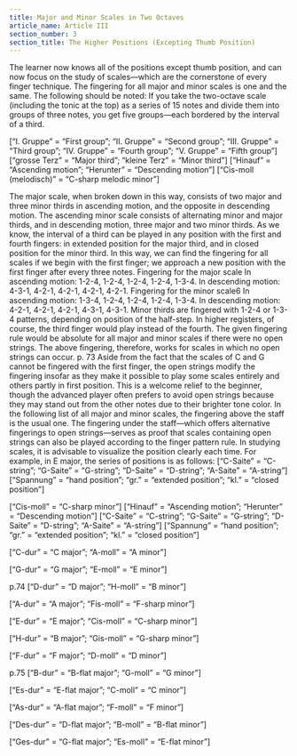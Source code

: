 ```yaml
---
title: Major and Minor Scales in Two Octaves
article_name: Article III
section_number: 3
section_title: The Higher Positions (Excepting Thumb Position)
---
```


The learner now knows all of the positions except thumb position, and can now focus on the study of scales—which are the cornerstone of every finger technique. The fingering for all major and minor scales is one and the same. The following should be noted:
If you take the two-octave scale (including the tonic at the top) as a series of 15 notes and divide them into groups of three notes, you get five groups—each bordered by the interval of a third.

[“I. Gruppe” = “First group”; “II. Gruppe” = “Second group”; “III. Gruppe” = “Third group”; “IV. Gruppe” = “Fourth group”; “V. Gruppe” = “Fifth group”]
[“grosse Terz” = “Major third”; “kleine Terz” = “Minor third”]
[“Hinauf” = “Ascending motion”; “Herunter” = “Descending motion”]
[“Cis-moll (melodisch)” = “C-sharp melodic minor”]

The major scale, when broken down in this way, consists of two major and three minor thirds in ascending motion, and the opposite in descending motion. The ascending minor scale consists of alternating minor and major thirds, and in descending motion, three major and two minor thirds. As we know, the interval of a third can be played in any position with the first and fourth fingers: in extended position for the major third, and in closed position for the minor third. In this way, we can find the fingering for all scales if we begin with the first finger; we approach a new position with the first finger after every three notes. 
Fingering for the major scale
	In ascending motion: 1-2-4, 1-2-4, 1-2-4, 1-2-4, 1-3-4.
	In descending motion: 4-3-1, 4-2-1, 4-2-1, 4-2-1, 4-2-1.
Fingering for the minor scale6
	In ascending motion: 1-3-4, 1-2-4, 1-2-4, 1-2-4, 1-3-4.
	In descending motion: 4-2-1, 4-2-1, 4-2-1, 4-3-1, 4-3-1.
Minor thirds are fingered with 1-2-4 or 1-3-4 patterns, depending on position of the half-step. In higher registers, of course, the third finger would play instead of the fourth.
The given fingering rule would be absolute for all major and minor scales if there were no open strings. The above fingering, therefore, works for scales in which no open strings can occur.
p. 73
Aside from the fact that the scales of C and G cannot be fingered with the first finger, the open strings modify the fingering insofar as they make it possible to play some scales entirely and others partly in first position. This is a welcome relief to the beginner, though the advanced player often prefers to avoid open strings because they may stand out from the other notes due to their brighter tone color.
In the following list of all major and minor scales, the fingering above the staff is the usual one. The fingering under the staff—which offers alternative fingerings to open strings—serves as proof that scales containing open strings can also be played according to the finger pattern rule.
In studying scales, it is advisable to visualize the position clearly each time. For example, in E major, the series of positions is as follows:
[“C-Saite” = “C-string”; “G-Saite” = “G-string”; “D-Saite” = “D-string”; “A-Saite” = “A-string”]
[“Spannung” = “hand position”; “gr.” = “extended position”; “kl.” = “closed position”]


[“Cis-moll” = “C-sharp minor”]
[“Hinauf” = “Ascending motion”; “Herunter” = “Descending motion”]
[“C-Saite” = “C-string”; “G-Saite” = “G-string”; “D-Saite” = “D-string”; “A-Saite” = “A-string”]
[“Spannung” = “hand position”; “gr.” = “extended position”; “kl.” = “closed position”]


[“C-dur” = “C major”; “A-moll” = “A minor”]

[“G-dur” = “G major”; “E-moll” = “E minor”]

p.74
[“D-dur” = “D major”; “H-moll” = “B minor”]

[“A-dur” = “A major”; “Fis-moll” = “F-sharp minor”]

[“E-dur” = “E major”; “Cis-moll” = “C-sharp minor”]

[“H-dur” = “B major”; “Gis-moll” = “G-sharp minor”]


[“F-dur” = “F major”; “D-moll” = “D minor”]

p.75
[“B-dur” = “B-flat major”; “G-moll” = “G minor”]

[“Es-dur” = “E-flat major”; “C-moll” = “C minor”]


[“As-dur” = “A-flat major”; “F-moll” = “F minor”]

[“Des-dur” = “D-flat major”; “B-moll” = “B-flat minor”]

[“Ges-dur” = “G-flat major”; “Es-moll” = “E-flat minor”]
